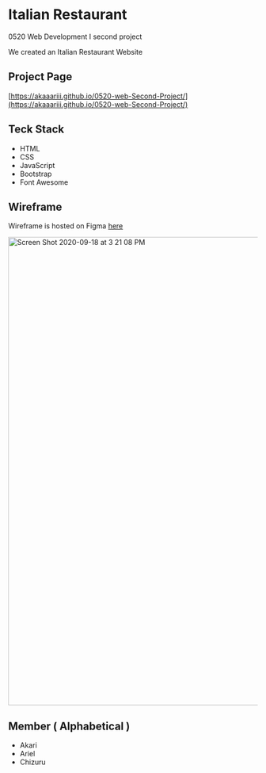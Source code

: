 # Italian Restaurant 

0520 Web Development I second project

We created an Italian Restaurant Website 

## Project Page

[https://akaaariii.github.io/0520-web-Second-Project/](https://akaaariii.github.io/0520-web-Second-Project/)

## Teck Stack

* HTML
* CSS
* JavaScript 
* Bootstrap 
* Font Awesome 

## Wireframe

Wireframe is hosted on Figma [here](https://www.figma.com/file/sppNJM47foudhy9saue9RB/Untitled)

<img width="945" alt="Screen Shot 2020-09-18 at 3 21 08 PM" src="https://user-images.githubusercontent.com/64046039/93650331-31021c80-fa49-11ea-9ea6-1d50506152af.png">


## Member ( Alphabetical )

* Akari
* Ariel
* Chizuru
